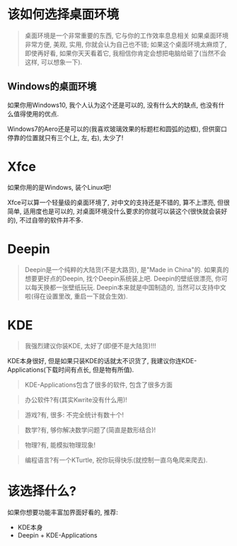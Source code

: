 # 该如何选择桌面环境
> 桌面环境是一个非常重要的东西, 它与你的工作效率息息相关
> 如果桌面环境非常方便, 美观, 实用, 你就会认为自己也不错; 如果这个桌面环境太麻烦了, 即使再好看, 如果你天天看着它, 我相信你肯定会想把电脑给砸了(当然不会这样, 可以想象一下).

## Windows的桌面环境
如果你用Windows10, 我个人认为这个还是可以的, 没有什么大的缺点, 也没有什么值得使用的优点.

Windows7的Aero还是可以的(我喜欢玻璃效果的标题栏和圆弧的边框), 但供窗口停靠的位置就只有三个(上, 左, 右), 太少了!

# Xfce
如果你用的是Windows, 装个Linux吧!

Xfce可以算一个轻量级的桌面环境了, 对中文的支持还是不错的, 算不上漂亮, 但很简单, 适用度也是可以的, 对桌面环境没什么要求的你就可以装这个(很快就会装好的), 不过自带的软件并不多.

# Deepin
> Deepin是一个纯粹的大陆货(不是大路货), 是"Made in China"的.
如果真的想要更好点的Deepin, 找个Deepin系统装上吧.
Deepin的壁纸很漂亮, 你可以每天换都一张壁纸玩玩. Deepin本来就是中国制造的, 当然可以支持中文啦(得在设置里改, 重启一下就会生效).

# KDE
> 我强烈建议你装KDE, 太好了(即便不是大陆货)!!!

KDE本身很好, 但是如果只装KDE的话就太不识货了, 我建议你连KDE-Applications(下载时间有点长, 但是物有所值).

> KDE-Applications包含了很多的软件, 包含了很多方面

> 办公软件?有(其实Kwrite没有什么用)!

> 游戏?有, 很多: 不完全统计有数十个!

> 数学?有, 够你解决数学问题了(简直是数形结合)!

> 物理?有, 能模拟物理现象!

> 编程语言?有一个KTurtle, 祝你玩得快乐(就控制一直乌龟爬来爬去).

# 该选择什么?
如果你想要功能丰富加界面好看的, 推荐:
  * KDE本身
  * Deepin + KDE-Applications
